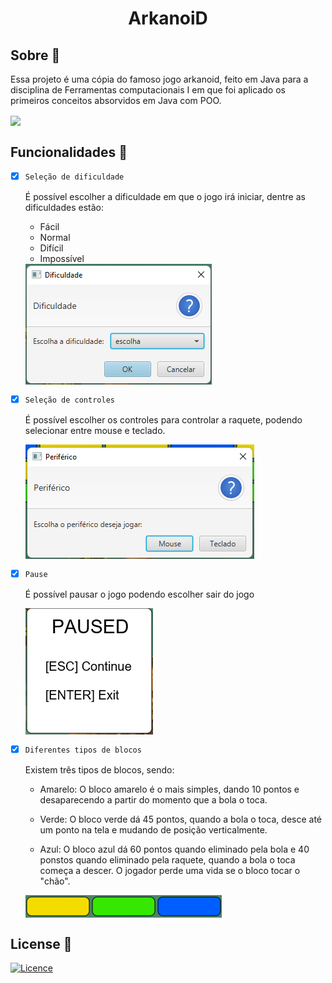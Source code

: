 <h1 align="center">ArkanoiD</h1>

## Sobre 🎯

Essa projeto é uma cópia do famoso jogo arkanoid, feito em Java para a disciplina de Ferramentas computacionais I em que foi aplicado os primeiros conceitos absorvidos em Java com POO.

<img align="center" src="https://github.com/VictorGVC/ArkanoiD/blob/main/doc/game.gif">

## Funcionalidades 🌟

- [x] ``Seleção de dificuldade``
    <p style="margin-top: 15px"> </p>
    
    É possível escolher a dificuldade em que o jogo irá iniciar, dentre as dificuldades estão: 
    - Fácil
    - Normal
    - Difícil 
    - Impossível
    
    <img align="center" src="https://github.com/VictorGVC/ArkanoiD/blob/main/doc/dificuldades.png">
    <p style="margin-top: 15px"> </p>

- [x] ``Seleção de controles``
    <p style="margin-top: 15px"> </p>
    
    É possível escolher os controles para controlar a raquete, podendo selecionar entre mouse e teclado.
    
    <img align="center" src="https://github.com/VictorGVC/ArkanoiD/blob/main/doc/controles.png">
    <p style="margin-top: 15px"> </p>

- [x] ``Pause``
    <p style="margin-top: 15px"> </p>
    
    É possível pausar o jogo podendo escolher sair do jogo
    
    <img align="center" src="https://github.com/VictorGVC/ArkanoiD/blob/main/doc/pause.png">
    <p style="margin-top: 15px"> </p>

- [x] ``Diferentes tipos de blocos``
    <p style="margin-top: 15px"> </p>

    Existem três tipos de blocos, sendo:
    - Amarelo:
        O bloco amarelo é o mais simples, dando 10 pontos e desaparecendo a partir do momento que a bola o toca.

    - Verde:
        O bloco verde dá 45 pontos, quando a bola o toca, desce até um ponto na tela e mudando de posição verticalmente.

    - Azul:
        O bloco azul dá 60 pontos quando eliminado pela bola e 40 ponstos quando eliminado pela raquete, quando a bola o toca começa a descer. O jogador perde uma vida se o bloco tocar o "chão".

    <img align="center" src="https://github.com/VictorGVC/ArkanoiD/blob/main/doc/blocos.png">

## License 📝

[![Licence](https://img.shields.io/github/license/Ileriayo/markdown-badges?style=for-the-badge)](./LICENSE)